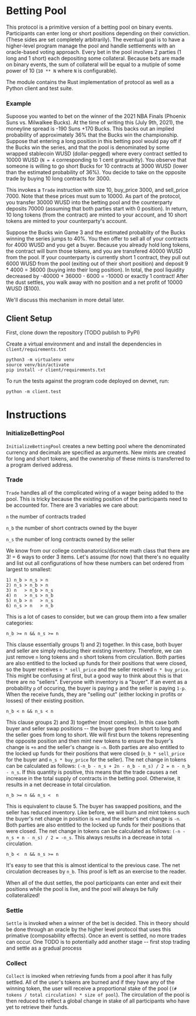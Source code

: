 # Betting Pool

This protocol is a primitive version of a betting pool on binary events. Participants can enter long or short positions depending on their conviction. (These sides are set completely arbitrarily). The eventual goal is to have a higher-level program manage the pool and handle settlements with an oracle-based voting approach. Every bet in the pool involves 2 parties (1 long and 1 short) each depositing some collateral. Because bets are made on binary events, the sum of collateral will be equal to a mutiple of some power of 10 (`10 ** N` where `N` is configurable).

The module contains the Rust implementation of protocol as well as a Python client and test suite.

### Example
Supoose you wanted to bet on the winner of the 2021 NBA Finals (Phoenix Suns vs. Milwalkee Bucks). At the time of writing this (July 9th, 2021), the moneyline spread is -190 Suns +170 Bucks. This backs out an implied probability of approximately 36% that the Bucks win the championship. Suppose that entering a long position in this betting pool would pay off if the Bucks win the series, and that the pool is denominated by some wrapped stablecoin WUSD (dollar-pegged) where every contract settled to 10000 WUSD (`N = 4` corresponding to 1 cent granualrity). You observe that someone is willing to go short Bucks for 10 contracts at 3000 WUSD (lower than the estimated probability of 36%). You decide to take on the opposite trade by buying 10 long contracts for 3000.

This invokes a `Trade` instruction with size 10, buy_price 3000, and sell_price 7000. Note that these prices must sum to 10000. As part of the protocol, you transfer 30000 WUSD into the betting pool and the counterparty deposits 70000 (assuming that both parties start with 0 position). In return, 10 long tokens (from the contract) are minted to your account, and 10 short tokens are minted to your counterparty's account.

Suppose the Bucks win Game 3 and the estimated probablity of the Bucks winning the series jumps to 40%. You then offer to sell all of your contracts for 4000 WUSD and you get a buyer. Because you already hold long tokens, the contract will burn those tokens, and you are transfered 40000 WUSD from the pool. If your counterparty is currently short 1 contract, they pull out 6000 WUSD from the pool (exiting out of their short position) and deposit 9 * 4000 = 36000 (buying into their long position). In total, the pool liquidity decreased by -40000 + 36000 - 6000 = -10000 or exactly 1 contract! After the dust settles, you walk away with no position and a net profit of 10000 WUSD ($100).

We'll discuss this mechanism in more detail later.

## Client Setup 
First, clone down the repository (TODO publish to PyPI)

Create a virtual environment and and install the dependencies in `client/requirements.txt`

```
python3 -m virtualenv venv
source venv/bin/activate
pip install -r client/requirements.txt
```

To run the tests against the program code deployed on devnet, run:
```
python -m client.test
```

# Instructions

### InitializeBettingPool
`InitializeBettingPool` creates a new betting pool where the denominated currency and decimals are specified as arguments. New mints are created for long and short tokens, and the ownership of these mints is transferred to a program derived address.

### Trade
`Trade` handles all of the complicated wiring of a wager being added to the pool. This is tricky because the existing position of the participants need to be accounted for. There are 3 variables we care about: 

`n` the number of contracts traded

`n_b` the number of short contracts owned by the buyer

`n_s` the number of long contracts owned by the seller

We know from our college combanatorics/discrete math class that there are 3! = 6 ways to order 3 items. Let's assume (for now) that there's no equality and list out all configurations of how these numbers can bet ordered from largest to smallest:

```
1) n_b > n_s > n
2) n_s > n_b > n
3) n   > n_b > n_s
4) n   > n_s > n_b
5) n_b > n   > n_s
6) n_s > n   > n_b
```
This is a lot of cases to consider, but we can group them into a few smaller categories:
```
n_b >= n && n_s >= n
```
This clause essentially groups 1) and 2) together. In this case, both buyer and seller are simply reducing their existing inventory. Therefore, we can just remove `n` long tokens and `n` short tokens from circulation. Both parties are also entitled to the locked up funds for their positions that were closed, so the buyer receives `n * sell_price` and the seller received `n * buy_price`. This might be confusing at first, but a good way to think about this is that there are no "sellers". Everyone with inventory is a "buyer". If an event as a probability `p` of occuring, the buyer is paying `p` and the seller is paying `1-p`. When the receive funds, they are "selling out" (either locking in profits or losses) of their existing position.

```
n_b < n && n_s < n
```
This clause groups 2) and 3) together (most complex). In this case both buyer and seller swap positions -- the buyer goes from short to long and the seller goes from long to short. We will first burn the tokens representing the opposite position and then mint new tokens to ensure the buyer's change is `+n` and the seller's change is `-n`. Both parties are also entitled to the locked up funds for their positions that were closed (`n_b * sell_price` for the buyer and `n_s * buy_price` for the seller). The net change in tokens can be calculated as follows: `(-n_b - n_s + 2n - n_b - n_s) / 2 = n - n_b - n_s`. If this quantity is positive, this means that the trade causes a net increase in the total supply of contracts in the betting pool. Otherwise, it results in a net decrease in total circulation.

```
n_b >= n && n_s <  n
```
This is equivalent to clause 5. The buyer has swapped positions, and the seller has reduced inventory. Like before, we will burn and mint tokens such the buyer's net change in position is `+n` and the seller's net change is `-n`. Both parties are also entitled to the locked up funds for their positions that were closed. The net change in tokens can be calculated as follows: `(-n - n_s + n - n_s) / 2 = -n_s`. This always results in a decrease in total circulation.

```
n_b <  n && n_s >= n
```
It's easy to see that this is almost identical to the previous case. The net circulation decreases by `n_b`. This proof is left as an exercise to the reader.

When all of the dust settles, the pool participants can enter and exit their positions while the pool is live, and the pool will always be fully collateralized!

### Settle
`Settle` is invoked when a winner of the bet is decided. This in theory should be done through an oracle by the higher level protocol that uses this primative (composability effects). Once an event is settled, no more trades can occur. One TODO is to potentially add another stage -- first stop trading and settle as a gradual process

### Collect
`Collect` is invoked when retrieving funds from a pool after it has fully settled. All of the user's tokens are burned and if they have any of the winning token, the user will receive a proportional stake of the pool (`(# tokens / total circulation) * size of pool`). The circulation of the pool is then reduced to reflect a global change in stake of all participants who have yet to retrieve their funds.
